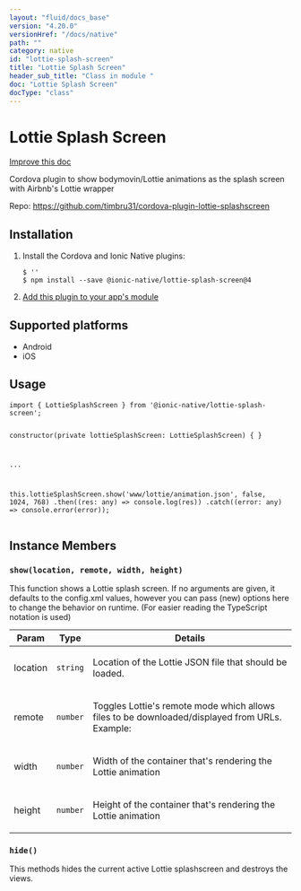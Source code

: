 ```yaml
---
layout: "fluid/docs_base"
version: "4.20.0"
versionHref: "/docs/native"
path: ""
category: native
id: "lottie-splash-screen"
title: "Lottie Splash Screen"
header_sub_title: "Class in module "
doc: "Lottie Splash Screen"
docType: "class"
---
```


<h1 class="api-title">Lottie Splash Screen</h1>

<a class="improve-v2-docs" href="http://github.com/ionic-team/ionic-native/edit/master/src/@ionic-native/plugins/lottie-splash-screen/index.ts#L1">
  Improve this doc
</a>







<p>Cordova plugin to show bodymovin/Lottie animations as the splash screen with Airbnb&#39;s Lottie wrapper</p>


<p>Repo:
  <a href="https://github.com/timbru31/cordova-plugin-lottie-splashscreen">
    https://github.com/timbru31/cordova-plugin-lottie-splashscreen
  </a>
</p>


<h2><a class="anchor" name="installation" href="#installation"></a>Installation</h2>
<ol class="installation">
  <li>Install the Cordova and Ionic Native plugins:<br>
    <pre><code class="nohighlight">$ ''
$ npm install --save @ionic-native/lottie-splash-screen@4
</code></pre>
  </li>
  <li><a href="https://ionicframework.com/docs/native/#Add_Plugins_to_Your_App_Module">Add this plugin to your app's module</a></li>
</ol>



<h2><a class="anchor" name="platforms" href="#platforms"></a>Supported platforms</h2>
<ul>
  <li>Android</li><li>iOS</li>
</ul>






<h2><a class="anchor" name="usage" href="#usage"></a>Usage</h2>
<pre><code class="lang-typescript">import { LottieSplashScreen } from &#39;@ionic-native/lottie-splash-screen&#39;;


constructor(private lottieSplashScreen: LottieSplashScreen) { }

...


this.lottieSplashScreen.show(&#39;www/lottie/animation.json&#39;, false, 1024, 768)
  .then((res: any) =&gt; console.log(res))
  .catch((error: any) =&gt; console.error(error));
</code></pre>








<h2><a class="anchor" name="instance-members" href="#instance-members"></a>Instance Members</h2>
<h3><a class="anchor" name="show" href="#show"></a><code>show(location,&nbsp;remote,&nbsp;width,&nbsp;height)</code></h3>




This function shows a Lottie splash screen. If no arguments are given, it defaults to the config.xml values, however you can pass (new) options here to change the behavior on runtime. (For easier reading the TypeScript notation is used)
<table class="table param-table" style="margin:0;">
  <thead>
  <tr>
    <th>Param</th>
    <th>Type</th>
    <th>Details</th>
  </tr>
  </thead>
  <tbody>
  <tr>
    <td>
      location</td>
    <td>
      <code>string</code>
    </td>
    <td>
      <p>Location of the Lottie JSON file that should be loaded.</p>
</td>
  </tr>
  
  <tr>
    <td>
      remote</td>
    <td>
      <code>number</code>
    </td>
    <td>
      <p>Toggles Lottie&#39;s remote mode which allows files to be downloaded/displayed from URLs. Example:</p>
</td>
  </tr>
  
  <tr>
    <td>
      width</td>
    <td>
      <code>number</code>
    </td>
    <td>
      <p>Width of the container that&#39;s rendering the Lottie animation</p>
</td>
  </tr>
  
  <tr>
    <td>
      height</td>
    <td>
      <code>number</code>
    </td>
    <td>
      <p>Height of the container that&#39;s rendering the Lottie animation</p>
</td>
  </tr>
  </tbody>
</table>

<h3><a class="anchor" name="hide" href="#hide"></a><code>hide()</code></h3>




This methods hides the current active Lottie splashscreen and destroys the views.









